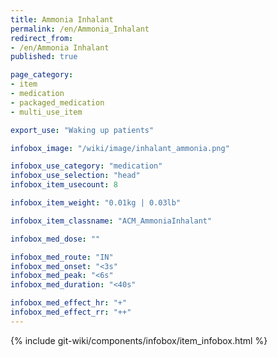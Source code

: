 ```yaml
---
title: Ammonia Inhalant
permalink: /en/Ammonia_Inhalant
redirect_from:
- /en/Ammonia Inhalant
published: true

page_category:
- item
- medication
- packaged_medication
- multi_use_item

export_use: "Waking up patients"

infobox_image: "/wiki/image/inhalant_ammonia.png"

infobox_use_category: "medication"
infobox_use_selection: "head"
infobox_item_usecount: 8

infobox_item_weight: "0.01kg | 0.03lb"

infobox_item_classname: "ACM_AmmoniaInhalant"

infobox_med_dose: ""

infobox_med_route: "IN"
infobox_med_onset: "<3s"
infobox_med_peak: "<6s"
infobox_med_duration: "<40s"

infobox_med_effect_hr: "+"
infobox_med_effect_rr: "++"
---
```


{% include git-wiki/components/infobox/item_infobox.html %}